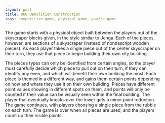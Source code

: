 ```yaml
---
layout: post
title: 068 Demolition Construction
tags: competitive-game, physical-game, puzzle-game
---
```

The game starts with a physical object built between the players out of the skyscraper blocks given, in the style similar to Jenga.  Each of the pieces, however, are sections of a skyscraper (instead of nondescript wooden pieces).  As each player takes a single piece out of the center skyscraper on their turn, they use that piece to begin building their own city building. 

The pieces types can only be identified from certain angles, so the player must carefully decide which piece to pull out on their turn, if they can identify any even, and which will benefit their own building the most.  Each piece is themed in a different way, and gains them certain points depending on how and where they use it on their own building. Pieces have different point values showing in different spots on them, and points will only be counted if their value can be visually seen within the final building.    The player that eventually knocks over the tower gets a minor point reduction.  The game continues, with players choosing a single piece from the rubble on each turn.  The game is over when all pieces are used, and the players count up their visible points.